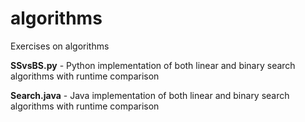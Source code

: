 # algorithms
Exercises on algorithms

**SSvsBS.py** - Python implementation of both linear and binary search algorithms with runtime comparison

**Search.java** - Java implementation of both linear and binary search algorithms with runtime comparison
